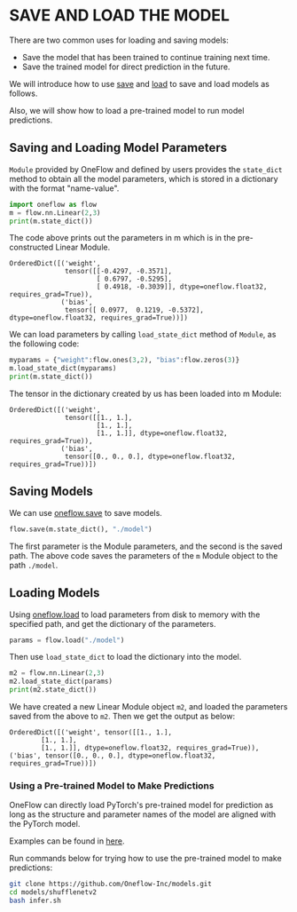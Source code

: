 #  SAVE AND LOAD THE MODEL

There are two common uses for loading and saving models:

- Save the model that has been trained to continue training next time.
- Save the trained model for direct prediction in the future.

We will introduce how to use [save](https://oneflow.readthedocs.io/en/master/oneflow.html?highlight=oneflow.save#oneflow.save) and [load](https://oneflow.readthedocs.io/en/master/oneflow.html?highlight=oneflow.load#oneflow.load) to save and load models as follows.

Also, we will show how to load a pre-trained model to run model predictions.

## Saving and Loading Model Parameters
`Module` provided by OneFlow and defined by users provides the `state_dict` method to obtain all the model parameters, which is stored in a dictionary with the format "name-value".

```python
import oneflow as flow
m = flow.nn.Linear(2,3)
print(m.state_dict())
```

The code above prints out the parameters in m which is in the pre-constructed Linear Module.

```text
OrderedDict([('weight',
              tensor([[-0.4297, -0.3571],
                      [ 0.6797, -0.5295],
                      [ 0.4918, -0.3039]], dtype=oneflow.float32, requires_grad=True)),
             ('bias',
              tensor([ 0.0977,  0.1219, -0.5372], dtype=oneflow.float32, requires_grad=True))])
```

We can load parameters by calling `load_state_dict` method of `Module`, as the following code:

```python
myparams = {"weight":flow.ones(3,2), "bias":flow.zeros(3)}
m.load_state_dict(myparams)
print(m.state_dict())
```

The tensor in the dictionary created by us has been loaded into m Module:

```text
OrderedDict([('weight',
              tensor([[1., 1.],
                      [1., 1.],
                      [1., 1.]], dtype=oneflow.float32, requires_grad=True)),
             ('bias',
              tensor([0., 0., 0.], dtype=oneflow.float32, requires_grad=True))])
```


## Saving Models
We can use [oneflow.save](https://oneflow.readthedocs.io/en/master/oneflow.html?highlight=oneflow.save#oneflow.save) to save models.

```python
flow.save(m.state_dict(), "./model")
```

The first parameter is the Module parameters, and the second is the saved path. The above code saves the parameters of the `m` Module object to the path `./model`.



## Loading Models

Using [oneflow.load](https://oneflow.readthedocs.io/en/master/oneflow.html?highlight=oneflow.load#oneflow.load) to load parameters from disk  to memory with the specified path, and get the dictionary of the parameters.

```python
params = flow.load("./model")
```

Then use `load_state_dict` to load the dictionary into the model.

```python
m2 = flow.nn.Linear(2,3)
m2.load_state_dict(params)
print(m2.state_dict())
```

We have created a new Linear Module object `m2`, and loaded the parameters saved from the above to `m2`. Then we get the output as below:

```text
OrderedDict([('weight', tensor([[1., 1.],
        [1., 1.],
        [1., 1.]], dtype=oneflow.float32, requires_grad=True)), ('bias', tensor([0., 0., 0.], dtype=oneflow.float32, requires_grad=True))])
```


### Using a Pre-trained Model to Make Predictions

OneFlow can directly load PyTorch's pre-trained model for prediction as long as the structure and parameter names of the model are aligned with the PyTorch model.

Examples can be found in [here](https://github.com/Oneflow-Inc/models/tree/main/shufflenetv2#convert-pretrained-model-from-pytorch-to-oneflow).

Run commands below for trying how to use the pre-trained model to make predictions:

```bash
git clone https://github.com/Oneflow-Inc/models.git
cd models/shufflenetv2
bash infer.sh
```
